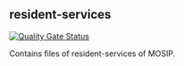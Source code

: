 ## resident-services
[![Quality Gate Status](https://sonarcloud.io/api/project_badges/measure?project=mosip_resident-services&metric=alert_status)](https://sonarcloud.io/dashboard?id=mosip_resident-services)

Contains files of resident-services of MOSIP.

